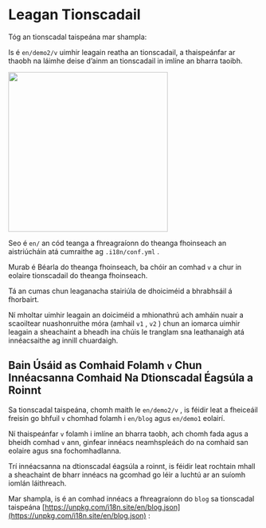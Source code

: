 # Leagan Tionscadail

Tóg an tionscadal taispeána mar shampla:

Is é `en/demo2/v` uimhir leagain reatha an tionscadail, a thaispeánfar ar thaobh na láimhe deise d’ainm an tionscadail in imlíne an bharra taoibh.

<img src="https://p.3ti.site/1721290486.avif" width="320px">

Seo é `en/` an cód teanga a fhreagraíonn do theanga fhoinseach an aistriúcháin atá cumraithe ag `.i18n/conf.yml` .

Murab é Béarla do theanga fhoinseach, ba chóir an comhad `v` a chur in eolaire tionscadail do theanga fhoinseach.

Tá an cumas chun leaganacha stairiúla de dhoiciméid a bhrabhsáil á fhorbairt.

Ní mholtar uimhir leagain an doiciméid a mhionathrú ach amháin nuair a scaoiltear nuashonruithe móra (amhail `v1` , `v2` ) chun an iomarca uimhir leagain a sheachaint a bheadh ina chúis le tranglam sna leathanaigh atá innéacsaithe ag innill chuardaigh.

## Bain Úsáid as Comhaid Folamh `v` Chun Innéacsanna Comhaid Na Dtionscadal Éagsúla a Roinnt

Sa tionscadal taispeána, chomh maith le `en/demo2/v` , is féidir leat a fheiceáil freisin go bhfuil `v` chomhad folamh i `en/blog` agus `en/demo1` eolairí.

Ní thaispeánfar `v` folamh i imlíne an bharra taobh, ach chomh fada agus a bheidh comhad `v` ann, ginfear innéacs neamhspleách do na comhaid san eolaire agus sna fochomhadlanna.

Trí innéacsanna na dtionscadal éagsúla a roinnt, is féidir leat rochtain mhall a sheachaint de bharr innéacs na gcomhad go léir a luchtú ar an suíomh iomlán láithreach.

Mar shampla, is é an comhad innéacs a fhreagraíonn do `blog` sa tionscadal taispeána [https://unpkg.com/i18n.site/en/blog.json](https://unpkg.com/i18n.site/en/blog.json) :
